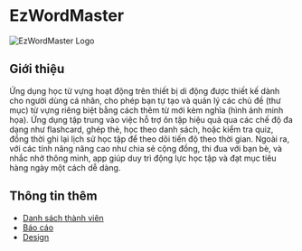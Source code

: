 # EzWordMaster
![EzWordMaster Logo](logo.png)

## Giới thiệu
Ứng dụng học từ vựng hoạt động trên thiết bị di động được thiết kế dành cho người dùng cá nhân, cho phép bạn tự tạo và quản lý các chủ đề (thư mục) từ vựng riêng biệt bằng cách thêm từ mới kèm nghĩa (hình ảnh minh họa). Ứng dụng tập trung vào việc hỗ trợ ôn tập hiệu quả qua các chế độ đa dạng như flashcard, ghép thẻ, học theo danh sách, hoặc kiểm tra quiz, đồng thời ghi lại lịch sử học tập để theo dõi tiến độ theo thời gian. Ngoài ra, với các tính năng nâng cao như chia sẻ cộng đồng, thi đua với bạn bè, và nhắc nhở thông minh, app giúp duy trì động lực học tập và đạt mục tiêu hàng ngày một cách dễ dàng.

## Thông tin thêm
- [Danh sách thành viên](https://docs.google.com/spreadsheets/d/14NwdO01yHIBayl9eDs9CH-itm1TKDcyRPgflDGvMZtg/edit?usp=sharing)
- [Báo cáo](https://docs.google.com/document/d/17lVkj18YpAYfzYJi3OHWqpUKfqfTEoviIN8zyFwSTqg/edit?usp=sharing)
- [Design](https://www.figma.com/design/A6rw39IXQP0aWaGc4lGeKg/EzWordMaster?node-id=0-1&t=S1B6jdlF2ENFs4sG-1)

